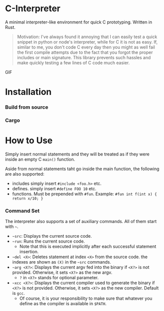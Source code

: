 # C-Interpreter 

A minimal interpreter-like environment for quick C prototyping. Written in Rust. 

> Motivation: I've always found it annoying that I can easily test a quick snippet in python or node's interpreter, while for C it is not as easy. If, similar to me, you don't code C every day then you might as well fail the first compile attempts due to the fact that you forgot the proper includes or main signature. This library prevents such hassles and make quickly testing a few lines of C code much easier. 


GIF

# Installation

### Build from source 


### Cargo 


# How to Use

Simply insert normal statements and they will be treated as if they were inside an empty C `main()` function. 

Aside from normal statements taht go inside the main function, the following are also supported: 

  - includes simply insert `#include <foo.h>` etc.
  - defines. simply insert `#define FOO 10` etc.
  - functions. Must be prepended with `#fun`. Example: `#fun int f(int x) { return x/10; }`

### Command Set 

The interpreter also supports a set of auxiliary commands. All of them start with `~`. 

  - `~src`: Displays the current source code. 
  - `~run`: Runs the current source code. 
    - Note that this is executed implicitly after each successful statement insertion. 
  - `~del <X>`: Deletes statement at index `<X>` from the source code. the indexes are shown as `(X)` in the `~src` commands.
  - `~arg <X?>`: Displays the current argv fed into the binary if `<X?>` is not provided. Otherwise, it sets `<X?>` as the new argv. 
    - `?` in `<X?>` stands for optional parameter.
  - `~xcc <X?>`: Displays the current compiler used to generate the binary if `<X?>` is not provided. Otherwise, it sets `<X?>` as the new compiler. Default is `gcc`. 
    - Of course, it is your responsibility to make sure that whatever you define as the compiler is available in `$PATH`.